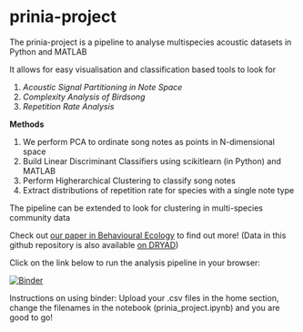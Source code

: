 # prinia-project

The prinia-project is a pipeline to analyse multispecies acoustic datasets in Python and MATLAB

It allows for easy visualisation and classification based tools to look for 
1. _Acoustic Signal Partitioning in Note Space_
2. _Complexity Analysis of Birdsong_
3. _Repetition Rate Analysis_

__Methods__
1. We perform PCA to ordinate song notes as points in N-dimensional space
2. Build Linear Discriminant Classifiers using scikitlearn (in Python) and MATLAB
3. Perform Higherarchical Clustering to classify song notes
4. Extract distributions of repetition rate for species with a single note type

The pipeline can be extended to look for clustering in multi-species community data

Check out [our paper in Behavioural Ecology](https://academic.oup.com/beheco/advance-article/doi/10.1093/beheco/arz216/5702188) to find out more! 
(Data in this github repository is also available [on DRYAD](https://datadryad.org/stash/dataset/doi:10.5061/dryad.7sqv9s4p9))

Click on the link below to run the analysis pipeline in your browser:

[![Binder](https://mybinder.org/badge_logo.svg)](https://mybinder.org/v2/gh/shivChitinous/prinia-project/master)

Instructions on using binder:
Upload your .csv files in the home section, change the filenames in the notebook (prinia_project.ipynb) and you are good to go!
